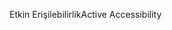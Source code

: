 <span data-ttu-id="65812-101">Etkin Erişilebilirlik</span><span class="sxs-lookup"><span data-stu-id="65812-101">Active Accessibility</span></span>